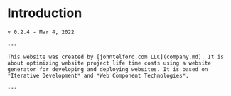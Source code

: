 # Introduction

```admonish warning "Work in Progress"
v 0.2.4 - Mar 4, 2022

---

This website was created by [johntelford.com LLC](company.md). It is about optimizing website project life time costs using a website generator for developing and deploying websites. It is based on *Iterative Development* and *Web Component Technologies*.

---

```


